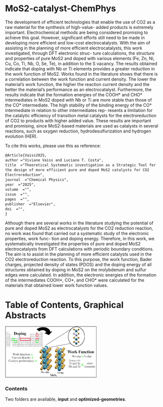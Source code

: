 # MoS2-catalyst-ChemPhys
The development of efficient technologies that enable the use of CO2 as a raw material for the synthesis of high-value-
added products is extremely important. Electrochemical methods are being considered promising to achieve this goal.
However, significant efforts still need to be made in developing more efficient and low-cost electrocatalysts. With the
aim of assisting in the planning of more efficient electrocatalysts, this work investigated, through DFT electronic struc-
ture calculations, the structure and properties of pure MoS2 and doped with various elements (Fe, Zn, Ni, Cu, Co, Ti,
Nb, O, Se, Te), in addition to the S vacancy. The results obtained indicate that doping with Nb or Ti elements provides a
greater reduction in the work function of MoS2. Works found in the literature shows that there is a correlation between
the work function and current density. The lower the material’s work function, the higher the reaction current density
and the better the material’s performance as an electrocatalyst. Furthermore, the results indicate that the formation
energies of the COOH* and CHO* intermediates in MoS2 doped with Nb or Ti are more stable than those of the CO*
intermediate. The high stability of the binding energy of the CO* intermediate in relation to other intermediates rep-
resents a limitation for the catalytic efficiency of transition metal catalysts for the electroreduction of CO2 to products
with higher added value. These results are important and promising, since MoS2-based materials are used as catalysts
in several reactions, such as oxygen reduction, hydrodesulfurization and hydrogen evolution (HER).

To cite this works, please use this as reference:

```
@Article{Vaiss2025,
author ="Viviane Vaiss and Luciano T. Costa",
title  ="Theoretical Systematic investigation as a Strategic Tool for the design of more efficient pure and doped MoS2 catalysts for CO2 Electroreduction",
journal  ="Chemical Physics",
year  ="2025",
volume  ="",
issue  ="",
pages  ="",
publisher  ="Elsevier",
doi  ="",
}
```

Although there are several works in the literature studying the potential of pure and doped MoS2 as electrocatalysts for
the CO2 reduction reaction, no work was found that carried out a systematic study of the electronic properties, work func-
tion and doping energy. Therefore, in this work, we systematically investigated the properties of pure and doped MoS2
electrocatalysts from DFT calculations with periodic boundary conditions. The aim is to assist in the planning of more
efficient catalysts used in the CO2 electroreduction reaction. To this purpose, the work function, Bader charges, projected
density of states (PDOS) and the doping energy of all structures obtained by doping in MoS2 on the molybdenum and
sulfur edges were calculated. In addition, the electronic energies of the formation of the intermediates COOH*, CO*, and
CHO* were calculated for the materials that obtained lower work function values.

# Table of Contents, Graphical Abstracts

<img
  src="./TOC.png"
  alt="Alt text"
  title="Graphical abstract"
  style="display: inline-block; margin: 1.5 auto; max-width: 300px">

### Contents

Two folders are available, **input** and **optimized-geometries**. 

